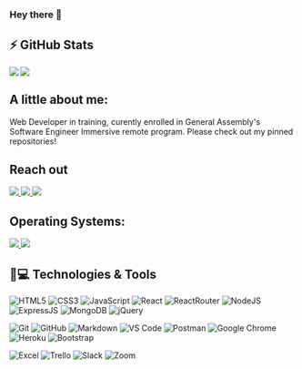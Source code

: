 ### Hey there 👋

## ⚡ GitHub Stats
<img align="left" src="https://github-readme-stats.vercel.app/api?username=dcollis92&show_icons=true&count_private=true&theme=gruvbox" />
<img src="https://github-readme-stats.vercel.app/api/top-langs/?username=dcollis92&layout=compact&count_private=true&theme=gruvbox" />

## A little about me:
 Web Developer in training, curently enrolled in General Assembly's Software Engineer Immersive remote program. Please check out my pinned repositories!  

## Reach out
<a href="https://www.linkedin.com/in/davidphilipcollis/"><img src="https://img.shields.io/badge/-LinkedIn-0077B5?style=flat-square&logo=LinkedIn&logoColor=white" />  </a>
<a href="https://github.com/dcollis92"><img src="https://img.shields.io/github/followers/manliestben?color=black&label=GitHub&logo=GitHub&logoColor=white&style=flat-square" />  </a>
<a href="mailto: davidphilipcollis@gmail.com"><img src="https://img.shields.io/badge/-Gmail-D14836?style=flat-square&logo=Gmail&logoColor=white" />  </a>

## Operating Systems:
<a href="#"><img src="https://img.shields.io/badge/mac%20os-000000?style=flat-square&for-the-badge&logo=macos&logoColor=F0F0F0" />  </a>
<a href="#"><img src="https://img.shields.io/badge/-Windows-0078D6?style=flat-square&logo=Windows&logoColor=white" />  </a>
 

## 🚀💻 Technologies & Tools

  ![HTML5](https://img.shields.io/badge/-HTML5-E34F26?style=flat-square&logo=html5)
  ![CSS3](https://img.shields.io/badge/-CSS3-1572B6?style=flat-square&logo=css3)
  ![JavaScript](https://img.shields.io/badge/-JavaScript-F7DF1E?style=flat-square&logo=javascript&logoColor=black)
  ![React](https://img.shields.io/badge/-React-61DAFB?style=flat-square&logo=React&logoColor=black)
  ![ReactRouter](https://img.shields.io/badge/-React_Router-CA4245?style=flat-square&for-the-badge&logo=react-router&logoColor=white)
  ![NodeJS](https://img.shields.io/badge/-NodeJS-339933?style=flat-square&logo=Node.js&logoColor=white)
  ![ExpressJS](https://img.shields.io/badge/-Express.js-404D59?style=flat-square&for-the-badge)
  ![MongoDB](https://img.shields.io/badge/-MongoDB-white?style=flat-square&logo=mongodb)
  ![jQuery](https://img.shields.io/badge/-jQuery-0769AD?style=flat-square&logo=jQuery)

  ![Git](https://img.shields.io/badge/-Git-black?style=flat-square&logo=git)
  ![GitHub](https://img.shields.io/badge/-GitHub-181717?style=flat-square&logo=github)
  ![Markdown](https://img.shields.io/badge/-Markdown-000000?style=flat-square&logo=Markdown&logoColor=white)
  ![VS Code](https://img.shields.io/badge/-VS%20Code-007ACC?style=flat-square&logo=visual-studio-code)
  ![Postman](https://img.shields.io/badge/Postman-black?style=flat-square&logo=postman)
  ![Google Chrome](https://img.shields.io/badge/Chrome-black?style=flat-square&logo=google-chrome)
  ![Heroku](https://img.shields.io/badge/-Heroku-430098?style=flat-square&logo=heroku)
  ![Bootstrap](https://img.shields.io/badge/-Bootstrap-563D7C?style=flat-square&logo=bootstrap)

  ![Excel](https://img.shields.io/badge/-Excel-217346?style=flat-square&logo=Microsoft-Excel&logoColor=white)
  ![Trello](https://img.shields.io/badge/-Trello-0079BF?style=flat-square&logo=Trello&logoColor=white)
  ![Slack](https://img.shields.io/badge/-Slack-4A154B?style=flat-square&logo=slack)
  ![Zoom](https://img.shields.io/badge/-Zoom-2D8CFF?style=flat-square&logo=zoom&logoColor=white)

<!--   <div>
      <h3>Tools:</h3>
      <a href="#"><img src="https://img.shields.io/badge/-HTML5-E34F26?style=flat-square&logo=html5&logoColor=white" />  </a>
      <a href="#"><img src="https://img.shields.io/badge/-CSS3-1572B6?style=flat-square&logo=css3" />  </a>
      <a href="#"><img src="https://img.shields.io/badge/-JavaScript-F7DF1E?style=flat-square&logo=javascript&logoColor=black" />  </a>
      <a href="#"><img src="https://img.shields.io/badge/-React-61DAFB?style=flat-square&logo=React&logoColor=black" />  </a>
      <a href="#"><img src="https://img.shields.io/badge/-NodeJS-339933?style=flat-square&logo=Node.js&logoColor=white" />  </a>
      <a href="#"><img src="https://img.shields.io/badge/-React_Router-CA4245?style=flat-square&for-the-badge&logo=react-router&logoColor=white" />  </a>
      <a href="#"><img src="https://img.shields.io/badge/-Express.js-404D59?style=flat-square&for-the-badge" />  </a>
      <a href="#"><img src="https://img.shields.io/badge/-MongoDB-white?style=flat-square&logo=mongodb" />  </a>
      <a href="#"><img src="https://img.shields.io/badge/-jQuery-0769AD?style=flat-square&logo=jQuery" />  </a>
      <a href="#"><img src="https://img.shields.io/badge/-Bootstrap-563D7C?style=flat-square&logo=bootstrap" />  </a>
      <a href="#"><img src="https://img.shields.io/badge/-Git-black?style=flat-square&logo=git" />  </a>
      <a href="#"><img src="https://img.shields.io/badge/-Postman-FF6C37?style=flat-square&logo=Postman&logoColor=white" />  </a>
      <a href="#"><img src="https://img.shields.io/badge/-Heroku-430098?style=flat-square&logo=heroku" />  </a>
      <a href="#"><img src="https://img.shields.io/badge/-Excel-217346?style=flat-square&logo=Microsoft-Excel&logoColor=white" />  </a>
      <a href="#"><img src="https://img.shields.io/badge/-Markdown-000000?style=flat-square&logo=Markdown&logoColor=white" />  </a>
      <a href="#"><img src="https://img.shields.io/badge/-Trello-0079BF?style=flat-square&logo=Trello&logoColor=white" />  </a>
      <a href="#"><img src="https://img.shields.io/badge/-VS_Code-007ACC?style=flat-square&logo=visual-studio-code" />  </a>
      <a href="#"><img src="https://img.shields.io/badge/-Slack-4A154B?style=flat-square&logo=slack" />  </a>
      <a href="#"><img src="https://img.shields.io/badge/-Zoom-2D8CFF?style=flat-square&logo=zoom&logoColor=white" />  </a>
   
</div>
 -->
